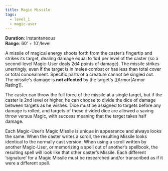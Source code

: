 ```yaml
---
title: Magic Missile
tags:
  - level_1
  - magic-user
---
```

**Duration**: Instantaneous  
**Range**: 60' + 10'/level  

A missile of magical energy shoots forth from the caster’s fingertip and strikes its target, dealing damage equal to 1d4 per level of the caster (so a second-level Magic-User deals 2d4 points of damage). The missile strikes unerringly, even if the target is in melee combat or has less than total cover or total concealment. Specific parts of a creature cannot be singled out. The missile's damage is **not affected** by the target's [[Armor|Armor Rating]].

The caster can throw the full force of the missile at a single target, but if the caster is 2nd level or higher, he can choose to divide the dice of damage between targets as he wishes. Dice must be assigned to targets before any damage is rolled, and targets of these divided dice are allowed a saving throw versus Magic, with success meaning that the target takes half damage.  

Each Magic-User’s Magic Missile is unique in appearance and always looks the same. When the caster writes a scroll, the resulting Missile looks identical to the normally cast version. When using a scroll written by another Magic-User, or memorizing a spell out of another’s spellbook, the resulting spell will look like that other caster’s Missile. Each different ‘signature’ for a Magic Missile must be researched and/or transcribed as if it were a different spell.
